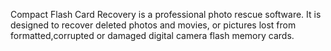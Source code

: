<p>Compact Flash Card Recovery is a professional photo rescue software. It is designed to recover deleted photos and movies, or pictures lost from formatted,corrupted or damaged digital camera flash memory cards. </p>
<a href="http://www.lionsea.com/download/cardrecoverypro/Compact_Flash_Card_Recovery_Pro_Setup.exe"><img sentrerc="http://c.lionsea.net//smilelina/lina/downloadbutton_03.png" /></a>
